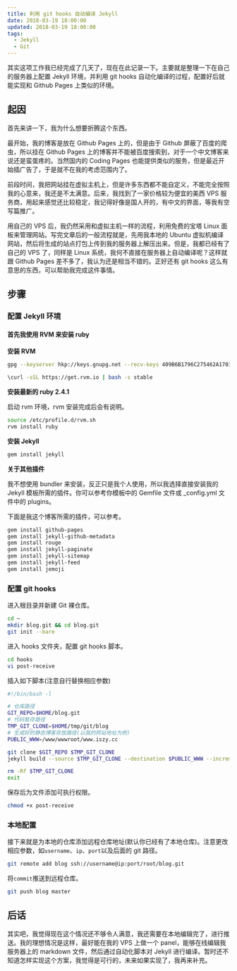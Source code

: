 ```yaml
---
title: 利用 git hooks 自动编译 Jekyll
date: 2018-03-19 18:00:00
updated: 2018-03-19 18:00:00
tags:
  - Jekyll
  - Git
---
```


其实这项工作我已经完成了几天了，现在在此记录一下。主要就是整理一下在自己的服务器上配置 Jekyll 环境，并利用 git hooks 自动化编译的过程，配置好后就能实现和 Github Pages 上类似的环境。

<!--more-->

## 起因

首先来讲一下，我为什么想要折腾这个东西。

最开始，我的博客是放在 Github Pages 上的，但是由于 Github 屏蔽了百度的爬虫，所以挂在 Github Pages 上的博客并不能被百度搜索到，对于一个中文博客来说还是蛮蛋疼的。当然国内的 Coding Pages 也能提供类似的服务，但是最近开始插广告了，于是就不在我的考虑范围内了。

前段时间，我把网站挂在虚拟主机上，但是许多东西都不能自定义，不能完全按照我的心意来，我还是不太满意。后来，我找到了一家价格较为便宜的美西 VPS 服务商，用起来感觉还比较稳定，我记得好像是国人开的，有中文的界面，等我有空写篇推广。

用自己的 VPS 后，我仍然采用和虚拟主机一样的流程，利用免费的宝塔 Linux 面板来管理网站。写完文章后的一般流程就是，先用我本地的 Ubuntu 虚拟机编译网站，然后将生成的站点打包上传到我的服务器上解压出来。但是，我都已经有了自己的 VPS 了，同样是 Linux 系统，我何不直接在服务器上自动编译呢？这样就跟 Github Pages 差不多了，我认为还是相当不错的。正好还有 git hooks 这么有意思的东西，可以帮助我完成这件事情。

## 步骤

### 配置 Jekyll 环境

#### 首先我使用 RVM 来安装 ruby

**安装 RVM**

```bash
gpg --keyserver hkp://keys.gnupg.net --recv-keys 409B6B1796C275462A1703113804BB82D39DC0E3 7D2BAF1CF37B13E2069D6956105BD0E739499BDB
```

```bash
\curl -sSL https://get.rvm.io | bash -s stable
```

**安装最新的 ruby 2.4.1**

启动 rvm 环境，rvm 安装完成后会有说明。

```bash
source /etc/profile.d/rvm.sh
rvm install ruby
```

**安装 Jekyll**

```bash
gem install jekyll
```

**关于其他插件**

我不想使用 bundler 来安装，反正只是我个人使用，所以我选择直接安装我的 Jekyll 模板所需的插件。你可以参考你模板中的 Gemfile 文件或 \_config.yml 文件中的 plugins。

下面是我这个博客所需的插件，可以参考。

```bash
gem install github-pages
gem install jekyll-github-metadata
gem install rouge
gem install jekyll-paginate
gem install jekyll-sitemap
gem install jekyll-feed
gem install jemoji
```

### 配置 git hooks

进入根目录并新建 Git 裸仓库。

```bash
cd ~
mkdir blog.git && cd blog.git
git init --bare
```

进入 hooks 文件夹，配置 git hooks 脚本。

```bash
cd hooks
vi post-receive
```

插入如下脚本(注意自行替换相应参数)

```bash
#!/bin/bash -l

# 仓库路径
GIT_REPO=$HOME/blog.git
# 代码暂存路径
TMP_GIT_CLONE=$HOME/tmp/git/blog
# 生成好的静态博客存放路径(以我的网站地址为例)
PUBLIC_WWW=/www/wwwroot/www.iszy.cc

git clone $GIT_REPO $TMP_GIT_CLONE
jekyll build --source $TMP_GIT_CLONE --destination $PUBLIC_WWW --incremental

rm -Rf $TMP_GIT_CLONE
exit
```

保存后为文件添加可执行权限。

```bash
chmod +x post-receive
```

### 本地配置

接下来就是为本地的仓库添加远程仓库地址(默认你已经有了本地仓库)。注意更改相应参数，如`username`、`ip`、`port`以及后面的 git 路径。

```bash
git remote add blog ssh://username@ip:port/root/blog.git
```

将`commit`推送到远程仓库。

```bash
git push blog master
```

## 后话

其实吧，我觉得现在这个情况还不够令人满意，我还需要在本地编辑完了，进行推送。我的理想情况是这样，最好能在我的 VPS 上做一个 panel，能够在线编辑我服务器上的 markdown 文件，然后通过自动化脚本对 Jekyll 进行编译。暂时还不知道怎样实现这个方案，我觉得是可行的，未来如果实现了，我再来补充。
